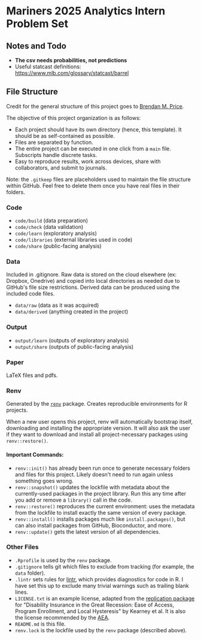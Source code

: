 # Mariners 2025 Analytics Intern Problem Set

## Notes and Todo
- **The csv needs probabilities, not predictions**
- Useful statcast definitions: https://www.mlb.com/glossary/statcast/barrel


## File Structure
Credit for the general structure of this project goes to [Brendan M. Price](https://www.brendanmichaelprice.com/workflow/).

The objective of this project organization is as follows:
- Each project should have its own directory (hence, this template). It should be as self-contained as possible.
- Files are separated by function.
- The entire project can be executed in one click from a `main` file. Subscripts handle discrete tasks.
- Easy to reproduce results, work across devices, share with collaborators, and submit to journals.


Note: the `.gitkeep` files are placeholders used to maintain the file structure within GitHub. Feel free to delete them once you have real files in their folders.

### Code
- `code/build` (data preparation)
- `code/check` (data validation)
- `code/learn` (exploratory analysis)
- `code/libraries` (external libraries used in code)
- `code/share` (public-facing analysis)

### Data
Included in .gitignore. Raw data is stored on the cloud elsewhere (ex: Dropbox, Onedrive) and copied into local directories as needed due to GitHub's file size restrictions. Derived data can be produced using the included code files.
- `data/raw` (data as it was acquired)
- `data/derived` (anything created in the project)

### Output
- `output/learn` (outputs of exploratory analysis)
- `output/share` (outputs of public-facing analysis)

### Paper
LaTeX files and pdfs.

### Renv
Generated by the [`renv`](https://rstudio.github.io/renv/index.html) package. Creates reproducible environments for R projects.

When a new user opens this project, renv will automatically bootstrap itself, downloading and installing the appropriate version. It will also ask the user if they want to download and install all project-necessary packages using `renv::restore()`.

#### Important Commands:

- `renv::init()` has already been run once to generate necessary folders and files for this project. Likely doesn't need to run again unless something goes wrong.
- `renv::snapshot()` updates the lockfile with metadata about the currently-used packages in the project library. Run this any time after you add or remove a `library()` call in the code.
- `renv::restore()` reproduces the current environment: uses the metadata from the lockfile to install exactly the same version of every package.
- `renv::install()` installs packages much like `install.packages()`, but can also install packages from GitHub, Bioconductor, and more.
- `renv::update()` gets the latest version of all dependencies.

### Other Files
- `.Rprofile` is used by the `renv` package.
- `.gitignore` tells git which files to exclude from tracking (for example, the `data` folder).
- `.lintr` sets rules for [lintr](https://lintr.r-lib.org/), which provides diagnostics for code in R. I have set this up to exclude many trivial warnings such as trailing blank lines.
- `LICENSE.txt` is an example license, adapted from the [replication package](https://www.openicpsr.org/openicpsr/project/136761/version/V1/view) for "Disability Insurance in the Great Recession: Ease of Access, Program Enrollment, and Local Hysteresis" by Kearney et al. It is also the license recommended by the [AEA](https://www.aeaweb.org/journals/data/faq#lic).
- `README.md` is this file.
- `renv.lock` is the lockfile used by the `renv` package (described above).

